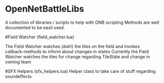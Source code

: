 # OpenNetBattleLibs
A collection of libraries / scripts to help with ONB scripting
Methods are well documented to be easil used.

#Field Watcher (field_watcher.lua)

The Field Watcher watches (duh!) the tiles on the field and invokes callback-methods to inform about changes in states 
Currently the Field Watcher watches the tiles for change regarding TileState and change in owning team

#SFX Helpers (sfx_helpers.lua)
Helper class to take care of stuff regarding soundeffects
